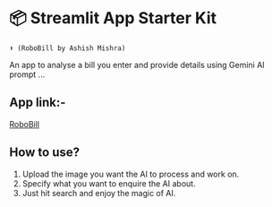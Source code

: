 # 📦 Streamlit App Starter Kit 
```
⬆️ (RoboBill by Ashish Mishra)
```

An app to analyse a bill you enter and provide details using Gemini AI prompt ...

## App link:-
[RoboBill](https://robobill.streamlit.app/)

## How to use?
1. Upload the image you want the AI to process and work on.
2. Specify what you want to enquire the AI about.
3. Just hit search and enjoy the magic of AI.